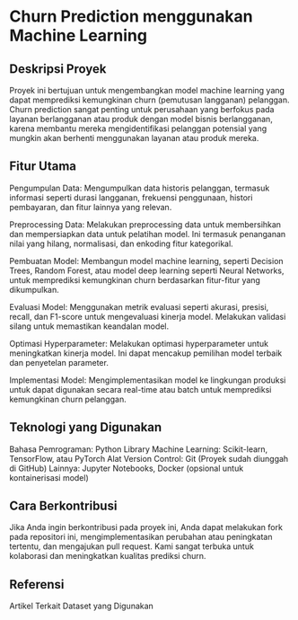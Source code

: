 # Churn Prediction menggunakan Machine Learning
## Deskripsi Proyek
Proyek ini bertujuan untuk mengembangkan model machine learning yang dapat memprediksi kemungkinan churn (pemutusan langganan) pelanggan. Churn prediction sangat penting untuk perusahaan yang berfokus pada layanan berlangganan atau produk dengan model bisnis berlangganan, karena membantu mereka mengidentifikasi pelanggan potensial yang mungkin akan berhenti menggunakan layanan atau produk mereka.

## Fitur Utama
Pengumpulan Data: Mengumpulkan data historis pelanggan, termasuk informasi seperti durasi langganan, frekuensi penggunaan, histori pembayaran, dan fitur lainnya yang relevan.

Preprocessing Data: Melakukan preprocessing data untuk membersihkan dan mempersiapkan data untuk pelatihan model. Ini termasuk penanganan nilai yang hilang, normalisasi, dan enkoding fitur kategorikal.

Pembuatan Model: Membangun model machine learning, seperti Decision Trees, Random Forest, atau model deep learning seperti Neural Networks, untuk memprediksi kemungkinan churn berdasarkan fitur-fitur yang dikumpulkan.

Evaluasi Model: Menggunakan metrik evaluasi seperti akurasi, presisi, recall, dan F1-score untuk mengevaluasi kinerja model. Melakukan validasi silang untuk memastikan keandalan model.

Optimasi Hyperparameter: Melakukan optimasi hyperparameter untuk meningkatkan kinerja model. Ini dapat mencakup pemilihan model terbaik dan penyetelan parameter.

Implementasi Model: Mengimplementasikan model ke lingkungan produksi untuk dapat digunakan secara real-time atau batch untuk memprediksi kemungkinan churn pelanggan.

## Teknologi yang Digunakan
Bahasa Pemrograman: Python
Library Machine Learning: Scikit-learn, TensorFlow, atau PyTorch
Alat Version Control: Git (Proyek sudah diunggah di GitHub)
Lainnya: Jupyter Notebooks, Docker (opsional untuk kontainerisasi model)
## Cara Berkontribusi
Jika Anda ingin berkontribusi pada proyek ini, Anda dapat melakukan fork pada repositori ini, mengimplementasikan perubahan atau peningkatan tertentu, dan mengajukan pull request. Kami sangat terbuka untuk kolaborasi dan meningkatkan kualitas prediksi churn.

## Referensi
Artikel Terkait
Dataset yang Digunakan
